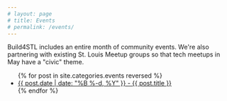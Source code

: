 ```yaml
---
# layout: page
# title: Events
# permalink: /events/
---
```


Build4STL includes an entire month of community events.  We're also partnering with existing St. Louis Meetup groups so that tech meetups in May have a "civic" theme. 

<ul>
    {% for post in site.categories.events reversed %}
        <li><a href="{{ site.baseurl }}{{ post.url }}">{{ post.date | date: "%B %-d, %Y" }} - {{ post.title }}</a></li>
    {% endfor %}
</ul>
